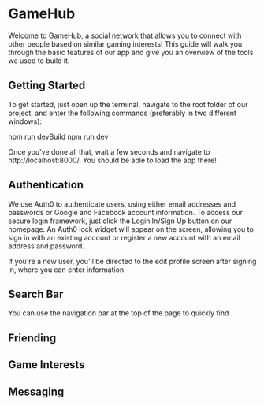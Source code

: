 # GameHub

Welcome to GameHub, a social network that allows you to connect with other people based on similar gaming interests! This guide will walk you through the basic features of our app and give you an overview of the tools we used to build it.

## Getting Started

To get started, just open up the terminal, navigate to the root folder of our project, and enter the following commands (preferably in two different windows):

npm run devBuild
npm run dev

Once you've done all that, wait a few seconds and navigate to http://localhost:8000/. You should be able to load the app there!

## Authentication

We use Auth0 to authenticate users, using either email addresses and passwords or Google and Facebook account information. To access our secure login framework, just click the Login In/Sign Up button on our homepage. An Auth0 lock widget will appear on the screen, allowing you to sign in with an existing account or register a new account with an email address and password.

If you're a new user, you'll be directed to the edit profile screen after signing in, where you can enter information 

## Search Bar

You can use the navigation bar at the top of the page to quickly find

## Friending

## Game Interests

## Messaging
